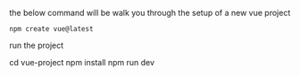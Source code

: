 the below command will be walk you through the setup of a new vue project 

```
npm create vue@latest
```

run the project 

cd vue-project
  npm install
  npm run dev
